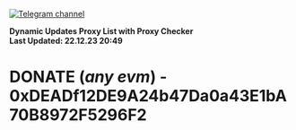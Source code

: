 [![Telegram channel](https://img.shields.io/endpoint?url=https://runkit.io/damiankrawczyk/telegram-badge/branches/master?url=https://t.me/n4z4v0d)](https://t.me/n4z4v0d) 

**Dynamic Updates Proxy List with Proxy Checker**  
**Last Updated: 22.12.23 20:49**

# DONATE (_any evm_) - 0xDEADf12DE9A24b47Da0a43E1bA70B8972F5296F2
